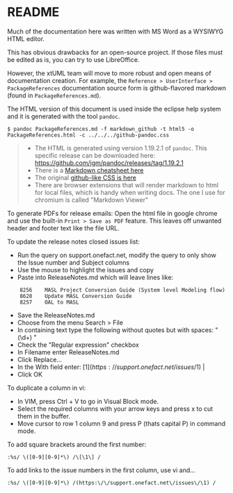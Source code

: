 README
==========

Much of the documentation here was written with MS Word as a WYSIWYG HTML editor.  

This has obvious drawbacks for an open-source project.  If those files must be
edited as is, you can try to use LibreOffice.  

However, the xtUML team will move to more robust and open means of documentation
creation.  For example, the ```Reference > UserInterface > PackageReferences```
documentation source form is github-flavored markdown (found in ```PackageReferences.md```).  

The HTML version of this document is used inside the eclipse help system and it
is generated with the tool ```pandoc```.

```
$ pandoc PackageReferences.md -f markdown_github -t html5 -o PackageReferences.html -c ../../../github-pandoc.css 
```

> * The HTML is generated using version 1.19.2.1 of `pandoc`. This specific release can be downloaded here: https://github.com/jgm/pandoc/releases/tag/1.19.2.1
> * There is a [Markdown cheatsheet here](https://guides.github.com/pdfs/markdown-cheatsheet-online.pdf)
> * The original [github-like CSS is here](https://gist.github.com/dashed/6714393)
> * There are browser extensions that will render markdown to html for local files, which is handy when writing docs.  The one I use for chromium is called "Markdown Viewer"

To generate PDFs for release emails: 
Open the html file in google chrome and use the built-in `Print > Save as PDF` feature.  This leaves 
off unwanted header and footer text like the file URL.

To update the release notes closed issues list:
- Run the query on support.onefact.net, modify the query to only show the Issue number and Subject columns
- Use the mouse to highlight the issues and copy
- Paste into ReleaseNotes.md which will leave lines like:

```
    8256    MASL Project Conversion Guide (System level Modeling flow)
    8628    Update MASL Conversion Guide
    8257    OAL to MASL
```

- Save the ReleaseNotes.md
- Choose from the menu Search > File
- In containing text type the following without quotes but with spaces: "    (\d+)   "
- Check the "Regular expression" checkbox
- In Filename enter ReleaseNotes.md
- Click Replace...
- In the With field enter: [$1](https://support.onefact.net/issues/$1) | 
- Click OK
 
To duplicate a column in vi:
- In VIM, press Ctrl + V to go in Visual Block mode.
- Select the required columns with your arrow keys and press x to cut them in the buffer.
- Move cursor to row 1 column 9 and press P (thats capital P) in command mode.

To add square brackets around the first number:
```
:%s/ \([0-9][0-9]*\) /\[\1\] /
```

To add links to the issue numbers in the first column, use vi and...
```
:%s/ \([0-9][0-9]*\) /(https:\/\/support.onefact.net\/issues\/\1) /
```
